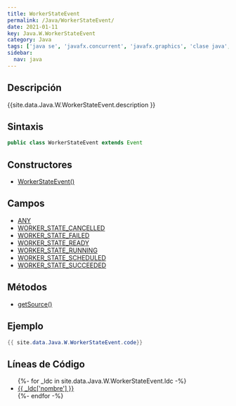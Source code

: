 ```yaml
---
title: WorkerStateEvent
permalink: /Java/WorkerStateEvent/
date: 2021-01-11
key: Java.W.WorkerStateEvent
category: Java
tags: ['java se', 'javafx.concurrent', 'javafx.graphics', 'clase java', 'JavaFX 2.1']
sidebar: 
  nav: java
---
```


## Descripción
{{site.data.Java.W.WorkerStateEvent.description }}

## Sintaxis
~~~java
public class WorkerStateEvent extends Event
~~~

## Constructores
* [WorkerStateEvent()](/Java/WorkerStateEvent/WorkerStateEvent/)

## Campos
* [ANY](/Java/WorkerStateEvent/ANY/)
* [WORKER_STATE_CANCELLED](/Java/WorkerStateEvent/WORKER_STATE_CANCELLED/)
* [WORKER_STATE_FAILED](/Java/WorkerStateEvent/WORKER_STATE_FAILED/)
* [WORKER_STATE_READY](/Java/WorkerStateEvent/WORKER_STATE_READY/)
* [WORKER_STATE_RUNNING](/Java/WorkerStateEvent/WORKER_STATE_RUNNING/)
* [WORKER_STATE_SCHEDULED](/Java/WorkerStateEvent/WORKER_STATE_SCHEDULED/)
* [WORKER_STATE_SUCCEEDED](/Java/WorkerStateEvent/WORKER_STATE_SUCCEEDED/)

## Métodos
* [getSource()](/Java/WorkerStateEvent/getSource/)

## Ejemplo
~~~java
{{ site.data.Java.W.WorkerStateEvent.code}}
~~~

## Líneas de Código
<ul>
{%- for _ldc in site.data.Java.W.WorkerStateEvent.ldc -%}
   <li>
       <a href="{{_ldc['url'] }}">{{ _ldc['nombre'] }}</a>
   </li>
{%- endfor -%}
</ul>
